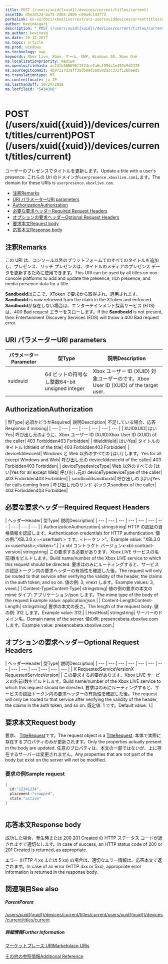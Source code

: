 ```yaml
---
title: POST (/users/xuid({xuid})/devices/current/titles/current)
assetID: d5e2d12d-ba75-2d04-2805-c69a4c143f73
permalink: en-us/docs/xboxlive/rest/uri-usersxuiddevicescurrenttitlescurrentpost.html
author: KevinAsgari
description: " POST (/users/xuid({xuid})/devices/current/titles/current)"
ms.author: kevinasg
ms.date: 20-12-2017
ms.topic: article
ms.prod: windows
ms.technology: uwp
keywords: Xbox Live, Xbox, ゲーム, UWP, Windows 10, Xbox One
ms.localizationpriority: medium
ms.openlocfilehash: ac24fb580696f1524ce7a6cf09dc1e492e9d2378
ms.sourcegitcommit: 4b97117d3aff38db89d560502a3c372f12bb6ed5
ms.translationtype: MT
ms.contentlocale: ja-JP
ms.lasthandoff: 10/24/2018
ms.locfileid: "5434386"
---
```

# <a name="post-usersxuidxuiddevicescurrenttitlescurrent"></a><span data-ttu-id="c2106-104">POST (/users/xuid({xuid})/devices/current/titles/current)</span><span class="sxs-lookup"><span data-stu-id="c2106-104">POST (/users/xuid({xuid})/devices/current/titles/current)</span></span>
<span data-ttu-id="c2106-105">ユーザーのプレゼンスでタイトルを更新します。</span><span class="sxs-lookup"><span data-stu-id="c2106-105">Update a title with a user's presence.</span></span> <span data-ttu-id="c2106-106">これらの Uri のドメインが`userpresence.xboxlive.com`します。</span><span class="sxs-lookup"><span data-stu-id="c2106-106">The domain for these URIs is `userpresence.xboxlive.com`.</span></span>
 
  * [<span data-ttu-id="c2106-107">注釈</span><span class="sxs-lookup"><span data-stu-id="c2106-107">Remarks</span></span>](#ID4EV)
  * [<span data-ttu-id="c2106-108">URI パラメーター</span><span class="sxs-lookup"><span data-stu-id="c2106-108">URI parameters</span></span>](#ID4EEB)
  * [<span data-ttu-id="c2106-109">Authorization</span><span class="sxs-lookup"><span data-stu-id="c2106-109">Authorization</span></span>](#ID4EPB)
  * [<span data-ttu-id="c2106-110">必要な要求ヘッダー</span><span class="sxs-lookup"><span data-stu-id="c2106-110">Required Request Headers</span></span>](#ID4ENE)
  * [<span data-ttu-id="c2106-111">オプションの要求ヘッダー</span><span class="sxs-lookup"><span data-stu-id="c2106-111">Optional Request Headers</span></span>](#ID4ERG)
  * [<span data-ttu-id="c2106-112">要求本文</span><span class="sxs-lookup"><span data-stu-id="c2106-112">Request body</span></span>](#ID4ERH)
  * [<span data-ttu-id="c2106-113">応答本文</span><span class="sxs-lookup"><span data-stu-id="c2106-113">Response body</span></span>](#ID4EKAAC)
 
<a id="ID4EV"></a>

 
## <a name="remarks"></a><span data-ttu-id="c2106-114">注釈</span><span class="sxs-lookup"><span data-stu-id="c2106-114">Remarks</span></span>
 
<span data-ttu-id="c2106-115">この URI は、コンソール以外のプラットフォームでのすべてのタイトルを追加し、プレゼンス、リッチ プレゼンスは、タイトルのメディアのプレゼンス データを更新するために使用できます。</span><span class="sxs-lookup"><span data-stu-id="c2106-115">This URI can be used by all titles on non-console platforms to add and update the presence, rich presence, and media presence data for a title.</span></span>
 
<span data-ttu-id="c2106-116">**SandboxId**はここで、XToken で要求から取得され、適用されます。</span><span class="sxs-lookup"><span data-stu-id="c2106-116">**SandboxId** is now retrieved from the claim in the XToken and enforced.</span></span> <span data-ttu-id="c2106-117">**SandboxId**が存在しない場合は、エンターテインメント探索サービス (EDS) は、400 Bad request エラーをスローします。</span><span class="sxs-lookup"><span data-stu-id="c2106-117">If the **SandboxId** is not present, then Entertainment Discovery Services (EDS) will throw a 400 Bad request error.</span></span>
  
<a id="ID4EEB"></a>

 
## <a name="uri-parameters"></a><span data-ttu-id="c2106-118">URI パラメーター</span><span class="sxs-lookup"><span data-stu-id="c2106-118">URI parameters</span></span>
 
| <span data-ttu-id="c2106-119">パラメーター</span><span class="sxs-lookup"><span data-stu-id="c2106-119">Parameter</span></span>| <span data-ttu-id="c2106-120">型</span><span class="sxs-lookup"><span data-stu-id="c2106-120">Type</span></span>| <span data-ttu-id="c2106-121">説明</span><span class="sxs-lookup"><span data-stu-id="c2106-121">Description</span></span>| 
| --- | --- | --- | 
| <span data-ttu-id="c2106-122">xuid</span><span class="sxs-lookup"><span data-stu-id="c2106-122">xuid</span></span>| <span data-ttu-id="c2106-123">64 ビットの符号なし整数</span><span class="sxs-lookup"><span data-stu-id="c2106-123">64-bit unsigned integer</span></span>| <span data-ttu-id="c2106-124">Xbox ユーザー ID (XUID) 対象ユーザーのです。</span><span class="sxs-lookup"><span data-stu-id="c2106-124">Xbox User ID (XUID) of the target user.</span></span>| 
  
<a id="ID4EPB"></a>

 
## <a name="authorization"></a><span data-ttu-id="c2106-125">Authorization</span><span class="sxs-lookup"><span data-stu-id="c2106-125">Authorization</span></span>
 
| <span data-ttu-id="c2106-126">型</span><span class="sxs-lookup"><span data-stu-id="c2106-126">Type</span></span>| <span data-ttu-id="c2106-127">必須かどうか</span><span class="sxs-lookup"><span data-stu-id="c2106-127">Required</span></span>| <span data-ttu-id="c2106-128">説明</span><span class="sxs-lookup"><span data-stu-id="c2106-128">Description</span></span>| <span data-ttu-id="c2106-129">不足している場合、応答</span><span class="sxs-lookup"><span data-stu-id="c2106-129">Response if missing</span></span>| 
| --- | --- | --- | --- | --- | --- | --- | 
| <span data-ttu-id="c2106-130">XUID</span><span class="sxs-lookup"><span data-stu-id="c2106-130">XUID</span></span>| <span data-ttu-id="c2106-131">はい</span><span class="sxs-lookup"><span data-stu-id="c2106-131">Yes</span></span>| <span data-ttu-id="c2106-132">呼び出し元のように、Xbox ユーザー ID (XUID)</span><span class="sxs-lookup"><span data-stu-id="c2106-132">Xbox User ID (XUID) of the caller</span></span>| <span data-ttu-id="c2106-133">403 Forbidden</span><span class="sxs-lookup"><span data-stu-id="c2106-133">403 Forbidden</span></span>| 
| <span data-ttu-id="c2106-134">titleId</span><span class="sxs-lookup"><span data-stu-id="c2106-134">titleId</span></span>| <span data-ttu-id="c2106-135">はい</span><span class="sxs-lookup"><span data-stu-id="c2106-135">Yes</span></span>| <span data-ttu-id="c2106-136">タイトルのタイトル Id</span><span class="sxs-lookup"><span data-stu-id="c2106-136">titleId of the title</span></span>| <span data-ttu-id="c2106-137">403 Forbidden</span><span class="sxs-lookup"><span data-stu-id="c2106-137">403 Forbidden</span></span>| 
| <span data-ttu-id="c2106-138">deviceId</span><span class="sxs-lookup"><span data-stu-id="c2106-138">deviceId</span></span>| <span data-ttu-id="c2106-139">Windows と Web 以外のすべての [はい] します。</span><span class="sxs-lookup"><span data-stu-id="c2106-139">Yes for all except Windows and Web</span></span>| <span data-ttu-id="c2106-140">呼び出し元の deviceId</span><span class="sxs-lookup"><span data-stu-id="c2106-140">deviceId of the caller</span></span>| <span data-ttu-id="c2106-141">403 Forbidden</span><span class="sxs-lookup"><span data-stu-id="c2106-141">403 Forbidden</span></span>| 
| <span data-ttu-id="c2106-142">deviceType</span><span class="sxs-lookup"><span data-stu-id="c2106-142">deviceType</span></span>| <span data-ttu-id="c2106-143">Web 以外のすべての [はい]</span><span class="sxs-lookup"><span data-stu-id="c2106-143">Yes for all except Web</span></span>| <span data-ttu-id="c2106-144">呼び出し元の deviceType</span><span class="sxs-lookup"><span data-stu-id="c2106-144">deviceType of the caller</span></span>| <span data-ttu-id="c2106-145">403 Forbidden</span><span class="sxs-lookup"><span data-stu-id="c2106-145">403 Forbidden</span></span>| 
| <span data-ttu-id="c2106-146">sandboxId</span><span class="sxs-lookup"><span data-stu-id="c2106-146">sandboxId</span></span>| <span data-ttu-id="c2106-147">呼び出しの [はい]</span><span class="sxs-lookup"><span data-stu-id="c2106-147">Yes for calls coming from</span></span> | <span data-ttu-id="c2106-148">呼び出し元のサンド ボックス</span><span class="sxs-lookup"><span data-stu-id="c2106-148">sandbox of the caller</span></span>| <span data-ttu-id="c2106-149">403 Forbidden</span><span class="sxs-lookup"><span data-stu-id="c2106-149">403 Forbidden</span></span>| 
  
<a id="ID4ENE"></a>

 
## <a name="required-request-headers"></a><span data-ttu-id="c2106-150">必要な要求ヘッダー</span><span class="sxs-lookup"><span data-stu-id="c2106-150">Required Request Headers</span></span>
 
| <span data-ttu-id="c2106-151">ヘッダー</span><span class="sxs-lookup"><span data-stu-id="c2106-151">Header</span></span>| <span data-ttu-id="c2106-152">型</span><span class="sxs-lookup"><span data-stu-id="c2106-152">Type</span></span>| <span data-ttu-id="c2106-153">説明</span><span class="sxs-lookup"><span data-stu-id="c2106-153">Description</span></span>| 
| --- | --- | --- | --- | --- | --- | --- | --- | --- | --- | 
| <span data-ttu-id="c2106-154">Authorization</span><span class="sxs-lookup"><span data-stu-id="c2106-154">Authorization</span></span>| <span data-ttu-id="c2106-155">string</span><span class="sxs-lookup"><span data-stu-id="c2106-155">string</span></span>| <span data-ttu-id="c2106-156">HTTP の認証の資格情報を認証します。</span><span class="sxs-lookup"><span data-stu-id="c2106-156">Authentication credentials for HTTP authentication.</span></span> <span data-ttu-id="c2106-157">値の例:"XBL3.0 x =&lt;userhash > です。&lt;トークン >"。</span><span class="sxs-lookup"><span data-stu-id="c2106-157">Example value: "XBL3.0 x=&lt;userhash>;&lt;token>".</span></span>| 
| <span data-ttu-id="c2106-158">x xbl コントラクト バージョン</span><span class="sxs-lookup"><span data-stu-id="c2106-158">x-xbl-contract-version</span></span>| <span data-ttu-id="c2106-159">string</span><span class="sxs-lookup"><span data-stu-id="c2106-159">string</span></span>| <span data-ttu-id="c2106-160">この要求する必要があります、Xbox LIVE サービスの名前/数をビルドします。</span><span class="sxs-lookup"><span data-stu-id="c2106-160">Build name/number of the Xbox LIVE service to which this request should be directed.</span></span> <span data-ttu-id="c2106-161">要求はのみにルーティングすると、サービスの認証トークン内の要求ヘッダーの有効性を確認した後。</span><span class="sxs-lookup"><span data-stu-id="c2106-161">The request will only be routed to that service after verifying the validity of the header, the claims in the auth token, and so on.</span></span> <span data-ttu-id="c2106-162">値の例: 3, vnext します。</span><span class="sxs-lookup"><span data-stu-id="c2106-162">Example values: 3, vnext.</span></span>| 
| <span data-ttu-id="c2106-163">Content-Type</span><span class="sxs-lookup"><span data-stu-id="c2106-163">Content-Type</span></span>| <span data-ttu-id="c2106-164">string</span><span class="sxs-lookup"><span data-stu-id="c2106-164">string</span></span>| <span data-ttu-id="c2106-165">値の例の要求の本文の mime タイプ: アプリケーション/json します。</span><span class="sxs-lookup"><span data-stu-id="c2106-165">The mime type of the body of the request Example value: application/json.</span></span>| 
| <span data-ttu-id="c2106-166">Content-Length</span><span class="sxs-lookup"><span data-stu-id="c2106-166">Content-Length</span></span>| <span data-ttu-id="c2106-167">string</span><span class="sxs-lookup"><span data-stu-id="c2106-167">string</span></span>| <span data-ttu-id="c2106-168">要求の本文の長さ。</span><span class="sxs-lookup"><span data-stu-id="c2106-168">The length of the request body.</span></span> <span data-ttu-id="c2106-169">値の例: 312 します。</span><span class="sxs-lookup"><span data-stu-id="c2106-169">Example value: 312.</span></span>| 
| <span data-ttu-id="c2106-170">Host</span><span class="sxs-lookup"><span data-stu-id="c2106-170">Host</span></span>| <span data-ttu-id="c2106-171">string</span><span class="sxs-lookup"><span data-stu-id="c2106-171">string</span></span>| <span data-ttu-id="c2106-172">サーバーのドメイン名。</span><span class="sxs-lookup"><span data-stu-id="c2106-172">Domain name of the server.</span></span> <span data-ttu-id="c2106-173">値の例: presencebeta.xboxlive.com します。</span><span class="sxs-lookup"><span data-stu-id="c2106-173">Example value: presencebeta.xboxlive.com.</span></span>| 
  
<a id="ID4ERG"></a>

 
## <a name="optional-request-headers"></a><span data-ttu-id="c2106-174">オプションの要求ヘッダー</span><span class="sxs-lookup"><span data-stu-id="c2106-174">Optional Request Headers</span></span>
 
| <span data-ttu-id="c2106-175">ヘッダー</span><span class="sxs-lookup"><span data-stu-id="c2106-175">Header</span></span>| <span data-ttu-id="c2106-176">型</span><span class="sxs-lookup"><span data-stu-id="c2106-176">Type</span></span>| <span data-ttu-id="c2106-177">説明</span><span class="sxs-lookup"><span data-stu-id="c2106-177">Description</span></span>| 
| --- | --- | --- | --- | --- | --- | --- | --- | --- | --- | --- | --- | --- | 
| <span data-ttu-id="c2106-178">X RequestedServiceVersion</span><span class="sxs-lookup"><span data-stu-id="c2106-178">X-RequestedServiceVersion</span></span>|  | <span data-ttu-id="c2106-179">この要求する必要があります、Xbox LIVE サービスの名前/数をビルドします。</span><span class="sxs-lookup"><span data-stu-id="c2106-179">Build name/number of the Xbox LIVE service to which this request should be directed.</span></span> <span data-ttu-id="c2106-180">要求はのみにルーティングすると、サービスの認証トークン内の要求ヘッダーの有効性を確認した後。</span><span class="sxs-lookup"><span data-stu-id="c2106-180">The request will only be routed to that service after verifying the validity of the header, the claims in the auth token, and so on.</span></span> <span data-ttu-id="c2106-181">既定値: 1 です。</span><span class="sxs-lookup"><span data-stu-id="c2106-181">Default value: 1.</span></span>| 
  
<a id="ID4ERH"></a>

 
## <a name="request-body"></a><span data-ttu-id="c2106-182">要求本文</span><span class="sxs-lookup"><span data-stu-id="c2106-182">Request body</span></span>
 
<span data-ttu-id="c2106-183">要求、 [TitleRequest](../../json/json-titlerequest.md)です。</span><span class="sxs-lookup"><span data-stu-id="c2106-183">The request object is a [TitleRequest](../../json/json-titlerequest.md).</span></span> <span data-ttu-id="c2106-184">本体で実際に存在するプロパティのみが更新されます。</span><span class="sxs-lookup"><span data-stu-id="c2106-184">Only the properties actually present in the body are updated.</span></span> <span data-ttu-id="c2106-185">任意のプロパティは、本文の一部ではないが、上に存在するサーバーは変更されません。</span><span class="sxs-lookup"><span data-stu-id="c2106-185">Any properties that are not part of the body but exist on the server will not be modified.</span></span>
 
<a id="ID4EAAAC"></a>

 
### <a name="sample-request"></a><span data-ttu-id="c2106-186">要求の例</span><span class="sxs-lookup"><span data-stu-id="c2106-186">Sample request</span></span>
 

```cpp
{
  id:"12341234",
  placement:"snapped",
  state:"active"
}
      
```

   
<a id="ID4EKAAC"></a>

 
## <a name="response-body"></a><span data-ttu-id="c2106-187">応答本文</span><span class="sxs-lookup"><span data-stu-id="c2106-187">Response body</span></span>
 
<span data-ttu-id="c2106-188">成功した場合、発生時または 200 201 Created の HTTP ステータス コードが返されますで適切なします。</span><span class="sxs-lookup"><span data-stu-id="c2106-188">In case of success, an HTTP status code of 200 or 201 Created is returned, as appropriate.</span></span>
 
<span data-ttu-id="c2106-189">エラー (HTTP 4 xx または 5 xx) の場合は、適切なエラー情報は、応答本文で返されます。</span><span class="sxs-lookup"><span data-stu-id="c2106-189">In case of an error (HTTP 4xx or 5xx), appropriate error information is returned in the response body.</span></span>
  
<a id="ID4EVAAC"></a>

 
## <a name="see-also"></a><span data-ttu-id="c2106-190">関連項目</span><span class="sxs-lookup"><span data-stu-id="c2106-190">See also</span></span>
 
<a id="ID4EXAAC"></a>

 
##### <a name="parent"></a><span data-ttu-id="c2106-191">Parent</span><span class="sxs-lookup"><span data-stu-id="c2106-191">Parent</span></span> 

[<span data-ttu-id="c2106-192">/users/xuid({xuid})/devices/current/titles/current</span><span class="sxs-lookup"><span data-stu-id="c2106-192">/users/xuid({xuid})/devices/current/titles/current</span></span>](uri-usersxuiddevicescurrenttitlescurrent.md)

  
<a id="ID4EBBAC"></a>

 
##### <a name="further-information"></a><span data-ttu-id="c2106-193">詳細情報</span><span class="sxs-lookup"><span data-stu-id="c2106-193">Further Information</span></span> 

[<span data-ttu-id="c2106-194">マーケットプレース URI</span><span class="sxs-lookup"><span data-stu-id="c2106-194">Marketplace URIs</span></span>](../marketplace/atoc-reference-marketplace.md)

 [<span data-ttu-id="c2106-195">その他の参照情報</span><span class="sxs-lookup"><span data-stu-id="c2106-195">Additional Reference</span></span>](../../additional/atoc-xboxlivews-reference-additional.md)

   